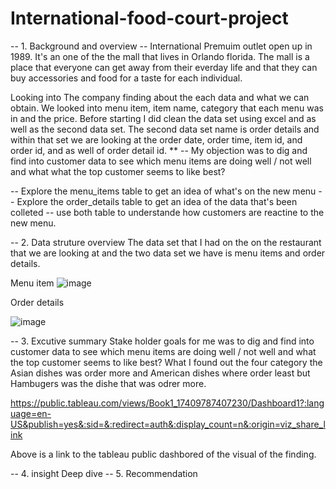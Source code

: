 # International-food-court-project

-- 1. Background and overview --
International Premuim outlet open up in 1989. It's an one of the the mall that lives in Orlando florida. The mall is a place that everyone can get away from their everday life and that they can buy accessories and food for a taste for each individual. 

Looking into The company finding about the each data and what we can obtain. We looked into menu item, item name, category that each menu was in and the price. Before starting I did clean the data set using excel and as well as the second data set. The second data set name is order details and within that set we are looking at the order date, order time, item id, and order id, and as well of order detail id. 
**
 -- My objection was to dig and find into customer data to see which menu items are doing well / not well and what what the top customer seems to like best?

 -- Explore the menu_items table to get an idea of what's on the new menu 
 -- Explore the order_details table to get an idea of the data that's been colleted 
 -- use both table to understande how customers are reactine to the new menu. 

 

-- 2. Data struture overview 
The data set that I had on the on the restaurant that we are looking at and the two data set we have is menu items and order details. 

 Menu item 
![image](https://github.com/user-attachments/assets/055a7507-328a-4753-8128-3848c3478b27)

Order details 

![image](https://github.com/user-attachments/assets/3e067dca-8b39-4048-b7a1-7080fa300e7d)




-- 3. Excutive summary 
Stake holder goals for me was to dig and find into customer data to see which menu items are doing well / not well and what the top customer seems to like best? What I found out the four category the Asian dishes was order more and American dishes where order least but Hambugers was the dishe that was odrer more. 

https://public.tableau.com/views/Book1_17409787407230/Dashboard1?:language=en-US&publish=yes&:sid=&:redirect=auth&:display_count=n&:origin=viz_share_link

Above is a link to the tableau public dashbored of the visual of the finding. 





-- 4. insight Deep dive
-- 5. Recommendation 

